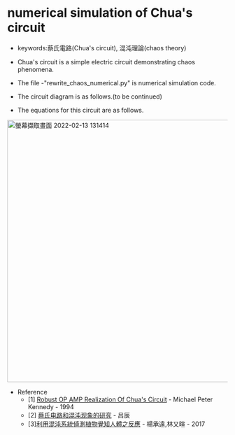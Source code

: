 # numerical simulation of Chua's circuit
* keywords:蔡氏電路(Chua's circuit), 混沌理論(chaos theory)

* Chua's circuit is a simple electric circuit demonstrating chaos phenomena. 

* The file -"rewrite_chaos_numerical.py" is numerical simulation code.

* The circuit diagram is as follows.(to be continued)

* The equations for this circuit are as follows.

<img width="600" alt="螢幕擷取畫面 2022-02-13 131414" src="https://user-images.githubusercontent.com/52420177/153739963-36b22c5d-747b-4799-9eb2-d05daf2cff59.png">


* Reference
  * [1] [Robust OP AMP Realization Of Chua's Circuit](https://www.researchgate.net/publication/2298819_Robust_OP_Amp_Realization_of_Chua's_Circuit) - Michael Peter Kennedy - 1994 
  * [2] [蔡氏电路和混沌现象的研究](http://phylab.fudan.edu.cn/lib/exe/fetch.php?media=course:modern:paper_handin_2009b:3b:%E8%94%A1%E6%B0%8F%E7%94%B5%E8%B7%AF%E5%92%8C%E6%B7%B7%E6%B2%8C%E7%8E%B0%E8%B1%A1_%E5%90%95%E8%BE%B0_07300720357_%E5%85%89%E4%BF%A1%E6%81%AF%E7%A7%91%E5%AD%A6%E4%B8%8E%E6%8A%80%E6%9C%AF_.pdf) - 吕辰
  * [3][利用混沌系統偵測植物覺知人體之反應](https://www.ntsec.edu.tw/Science-Content.aspx?cat=106&a=6822&fld=&key=&isd=1&icop=10&p=1&sid=13379) - 楊承遠,林又暄 - 2017
